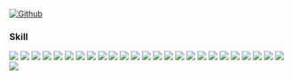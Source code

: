 <!--
**delight-HK3/delight-HK3** is a ✨ _special_ ✨ repository because its `README.md` (this file) appears on your GitHub profile.

Here are some ideas to get you started:

- 🔭 I’m currently working on ...
- 🌱 I’m currently learning ...
- 👯 I’m looking to collaborate on ...
- 🤔 I’m looking for help with ...
- 💬 Ask me about ...
- 📫 How to reach me: ...
- 😄 Pronouns: ...
- ⚡ Fun fact: ...
-->


[![Github](https://www.codenary.co.kr/widget/github/api?username=이다빈1122)](https://www.codenary.co.kr/user-profile/detail/이다빈1122?github_ride=true&utm_source=github)

### Skill

<p>
  <img src="https://img.shields.io/badge/Spring Boot-6DB33F?style=for-the-badge&logo=SpringBoot&logoColor=white"/>
  <img src="https://img.shields.io/badge/Spring Data JPA-6DB33F?style=for-the-badge&logo=Spring&logoColor=white"/>
  <img src="https://img.shields.io/badge/Gradle-02303A?style=for-the-badge&logo=Gradle&logoColor=white"/>
  <img src="https://img.shields.io/badge/query dsl-0289cf?style=for-the-badge&logoColor=white"/>
  
  <img src="https://img.shields.io/badge/codeigniter 3-EF4223?style=for-the-badge&logo=codeigniter&logoColor=white"/>
  <img src="https://img.shields.io/badge/php-777BB4?style=for-the-badge&logo=php&logoColor=white"/>
  <img src="https://img.shields.io/badge/HTML5-E34F26?style=for-the-badge&logo=HTML5&logoColor=white"/>
  <img src="https://img.shields.io/badge/CSS3-1572B6?style=for-the-badge&logo=CSS3&logoColor=white"/>
  <img src="https://img.shields.io/badge/JavaScript-F7DF1E?style=for-the-badge&logo=JavaScript&logoColor=white"/>
  <img src="https://img.shields.io/badge/jQuery-0769AD?style=for-the-badge&logo=jQuery&logoColor=white"/>
  <img src="https://img.shields.io/badge/Bootstrap-7952B3?style=for-the-badge&logo=Bootstrap&logoColor=white"/>
  <img src="https://img.shields.io/badge/Java-007396?style=for-the-badge&logo=openjdk&logoColor=white"/>
  <img src="https://img.shields.io/badge/Kakao API-FFCD00?style=for-the-badge&logo=Kakao&logoColor=black"/>
  <img src="https://img.shields.io/badge/Naver API-03C75A?style=for-the-badge&logo=Naver&logoColor=white"/>
  <img src="https://img.shields.io/badge/Google API-da3d29?style=for-the-badge&logo=Google&logoColor=white"/>
  <img src="https://img.shields.io/badge/Oracle-F80000?style=for-the-badge&logo=Oracle&logoColor=white"/>
  <img src="https://img.shields.io/badge/MariaDB-003545?style=for-the-badge&logo=MariaDB&logoColor=white"/>
  <img src="https://img.shields.io/badge/MySQL-4479A1?style=for-the-badge&logo=MySQL&logoColor=white"/>
  
  <img src="https://img.shields.io/badge/Apache-D22128?style=for-the-badge&logo=Apache&logoColor=white"/>
  <img src="https://img.shields.io/badge/Apache tomcat-F8DC75?style=for-the-badge&logo=apachetomcat&logoColor=black"/>
  
  <img src="https://img.shields.io/badge/PostgreSQL-4169E1?style=for-the-badge&logo=postgresql&logoColor=white"/>
  <img src="https://img.shields.io/badge/amazon ec2-FF9900?style=for-the-badge&logo=amazonec2&logoColor=white"/>
  <img src="https://img.shields.io/badge/amazon api gateway-FF4F8B?style=for-the-badge&logo=amazonapigateway&logoColor=white"/>
  <img src="https://img.shields.io/badge/amazon route 53-8C4FFF?style=for-the-badge&logo=amazonroute53&logoColor=white"/>
  <img src="https://img.shields.io/badge/amazon S3-569A31?style=for-the-badge&logo=amazonS3&logoColor=white"/>
  <img src="https://img.shields.io/badge/Mybatis-000000?style=for-the-badge&logo=Mybatis&logoColor=white"/>
</p>


